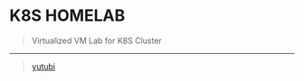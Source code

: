 # K8S HOMELAB



> Virtualized VM Lab for K8S Cluster



<!-- ```md
> NETWORK
- HOMELAN: 192.168.1.0/24
- HOST OS:
    - 192.168.1.42/24 (dhcp)    -- TODO: subnet and VLAN
    - pop-os (VirtualBox)       -- TODO: kvm | proxmox | Cloud
- K8S TOPOLOGY:
    - Control Plane:
        - 101-UbuntuServer 22.04 4 LTS x86_64
    - Node Workers:
        - 201-UbuntuServer 22.04 4 LTS x86_64
        - 202-FedoraServer 39 x86_64
        - 203-ArchLinux x86_64
``` -->


---

> [yutubi](https://www.youtube.com/watch?v=G5n0Z-OVup4)



